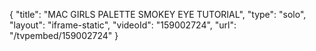 {
    "title": "MAC GIRLS PALETTE SMOKEY EYE TUTORIAL",
    "type": "solo",
    "layout": "iframe-static",
    "videoId": "159002724",
    "url": "\/tvpembed\/159002724"
}